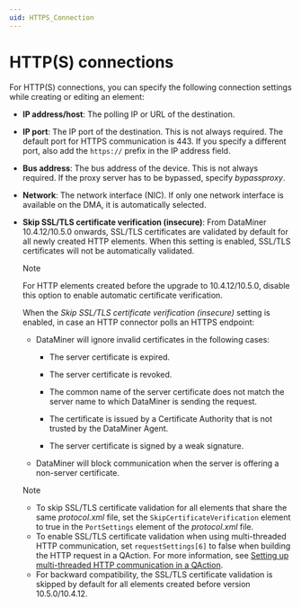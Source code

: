 ```yaml
---
uid: HTTPS_Connection
---
```


# HTTP(S) connections

For HTTP(S) connections, you can specify the following connection settings while creating or editing an element:

- **IP address/host**: The polling IP or URL of the destination.

- **IP port**: The IP port of the destination. This is not always required. The default port for HTTPS communication is 443. If you specify a different port, also add the `https://` prefix in the IP address field.

- **Bus address**: The bus address of the device. This is not always required. If the proxy server has to be bypassed, specify *bypassproxy*.

- **Network**: The network interface (NIC). If only one network interface is available on the DMA, it is automatically selected.

- **Skip SSL/TLS certificate verification (insecure)**: From DataMiner 10.4.12/10.5.0 onwards<!--RN 40877 + 41285-->, SSL/TLS certificates are validated by default for all newly created HTTP elements. When this setting is enabled, SSL/TLS certificates will not be automatically validated.

  > [!NOTE]
  > For HTTP elements created before the upgrade to 10.4.12/10.5.0, disable this option to enable automatic certificate verification.

  When the *Skip SSL/TLS certificate verification (insecure)* setting is enabled, in case an HTTP connector polls an HTTPS endpoint:

  - DataMiner will ignore invalid certificates in the following cases:

    - The server certificate is expired.

    - The server certificate is revoked.

    - The common name of the server certificate does not match the server name to which DataMiner is sending the request.

    - The certificate is issued by a Certificate Authority that is not trusted by the DataMiner Agent.

    - The server certificate is signed by a weak signature.

  - DataMiner will block communication when the server is offering a non-server certificate.

  > [!NOTE]
  >
  > - To skip SSL/TLS certificate validation for all elements that share the same *protocol.xml* file, set the `SkipCertificateVerification` element to true in the `PortSettings` element of the *protocol.xml* file.
  > - To enable SSL/TLS certificate validation when using multi-threaded HTTP communication, set `requestSettings[6]` to false when building the HTTP request in a QAction. For more information, see [Setting up multi-threaded HTTP communication in a QAction](xref:AdvancedMultiThreadedTimersHttp).
  > - For backward compatibility, the SSL/TLS certificate validation is skipped by default for all elements created before version 10.5.0/10.4.12.
